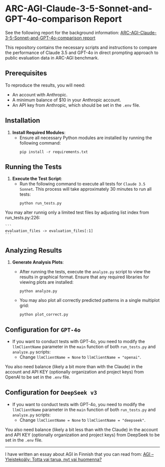 # ARC-AGI-Claude-3-5-Sonnet-and-GPT-4o-comparison Report

See the following report for the background information: [ARC-AGI-Claude-3-5-Sonnet-and-GPT-4o-comparison report](https://www.notion.so/mesokosmos/ARC-AGI-Claude-3-5-Sonnet-and-GPT-4o-comparison-1d90907ca1784832a0acc315882b1dc2)

This repository contains the necessary scripts and instructions to compare the performance of Claude 3.5 and GPT-4o in direct prompting approach to public evaluation data in ARC-AGI benchmark.

## Prerequisites

To reproduce the results, you will need:

- An account with Anthropic.
- A minimum balance of $10 in your Anthropic account.
- An API key from Anthropic, which should be set in the `.env` file.

## Installation

1. **Install Required Modules**:
   - Ensure all necessary Python modules are installed by running the following command:
     ```
     pip install -r requirements.txt
     ```

## Running the Tests

1. **Execute the Test Script**:
   - Run the following command to execute all tests for `Claude 3.5 Sonnet`. This process will take approximately 30 minutes to run all tests:
     ```
     python run_tests.py
     ```

You may alter runnig only a limited test files by adjusting list index from run_tests.py:226:

    ```
    evaluation_files -> evaluation_files[:1]
    ```

## Analyzing Results

1. **Generate Analysis Plots**:
   - After running the tests, execute the `analyze.py` script to view the results in graphical format. Ensure that any required libraries for viewing plots are installed:
     ```
     python analyze.py
     ```

    - You may also plot all correctly predicted patterns in a single multiplot grid:

      ```
      python plot_correct.py
      ```

## Configuration for `GPT-4o`

- If you want to conduct tests with GPT-4o, you need to modify the `llmClientName` parameter in the `main` function of both `run_tests.py` and `analyze.py` scripts:
  - Change `llmClientName = None` to `llmClientName = "openai"`.

You also need balance (likely a bit more than with the Claude) in the account and API KEY (optionally organization and project keys) from OpenAI to be set in the `.env` file.

## Configuration for `DeepSeek v3`

- If you want to conduct tests with GPT-4o, you need to modify the `llmClientName` parameter in the `main` function of both `run_tests.py` and `analyze.py` scripts:
  - Change `llmClientName = None` to `llmClientName = "deepseek"`.

You also need balance (likely a bit less than with the Claude) in the account and API KEY (optionally organization and project keys) from DeepSeek to be set in the `.env` file.

***

I have written an essay about AGI in Finnish that you can read from: [AGI – Yleistekoäly: Totta vai tarua, nyt vai huomenna?](https://mesokosmos.com/2024/06/21/agi-yleistekoaly-totta-vai-tarua-nyt-vai-huomenna/)
